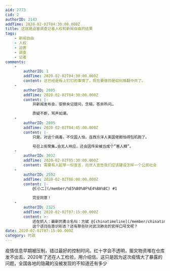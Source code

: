 ```yaml
---
aid: 2773
cid: 2
authorID: 2143
addTime: 2020-02-02T04:30:00.000Z
title: 这就是迫害调查记者人权和新闻自由的结果
tags:
    - 新闻自由
    - 人权
    - 迫害
    - 调查
    - 记者
comments:
    -
        authorID: 1
        addTime: 2020-02-02T04:30:00.000Z
        content: 这已经是板上钉钉的事情了，现在要做的是如何推翻中共了。
    -
        authorID: 2805
        addTime: 2020-02-02T04:30:00.000Z
        content: |-
            开新闻发布会，安排央记提问，念稿，答非所问…

            质疑不断，骂声如潮。
    -
        authorID: 2805
        addTime: 2020-02-02T04:45:00.000Z
        content: |-
            只是，对这个病毒，不仅国人怕，连西方洋人美国佬都怕得包机跑了。

            号召上街聚集…会无人响应，还会因传染被当成个”害人精”。
    -
        authorID: 3032
        addTime: 2020-02-02T05:30:00.000Z
        content: 需要有人起草一份宣言，向世人宣告我们应该建设怎样一个公民社会
    -
        authorID: 2592
        addTime: 2020-02-02T06:00:00.000Z
        content: |-
            @[小二](/member/%E5%B0%8F%E4%BA%8C) #1

            完全同意！
    -
        authorID: 2325
        addTime: 2020-02-02T07:15:00.000Z
        content: >-
            还在抓人：最新的勇士名叫：方斌 @[chinatimeline](/member/chinatimeline)
            这个该归在意识形态？还有那些针对武汉肺炎的官样口号文呢？
date: 2020-02-02T07:15:00.000Z
category: 时政
---
```


疫情信息早期被压制，错过最好的控制时间。红十字会不透明，赈灾物资堆在仓库发不出去，2020年了还在人工检验，用介绍信。这只是因为这次疫情大了暴露的问题，全国各地的隐藏的没被发现的不知道还有多少
